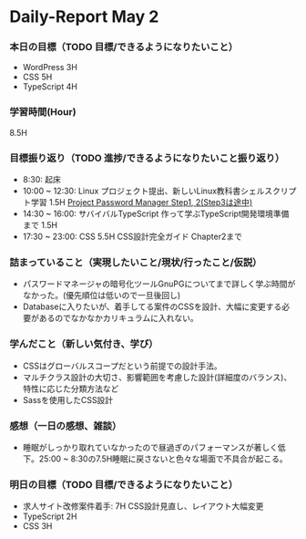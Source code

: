 # Daily-Report May 2

### 本日の目標（TODO 目標/できるようになりたいこと）
- WordPress  3H
- CSS 5H
- TypeScript 4H

### 学習時間(Hour)
8.5H

### 目標振り返り（TODO 進捗/できるようになりたいこと振り返り）
- 8:30: 起床
- 10:00 ~ 12:30: Linux プロジェクト提出、新しいLinux教科書シェルスクリプト学習 1.5H
[Project Password Manager Step1, 2(Step3は途中)](https://github.com/takeshi-arihori/apprentice-practice/tree/main/quests/quests_week3-4/password_manager)
- 14:30 ~ 16:00: サバイバルTypeScript 作って学ぶTypeScript開発環境準備まで 1.5H
- 17:30 ~ 23:00: CSS 5.5H CSS設計完全ガイド Chapter2まで

### 詰まっていること（実現したいこと/現状/行ったこと/仮説）
- パスワードマネージャの暗号化ツールGnuPGについてまで詳しく学ぶ時間がなかった。(優先順位は低いので一旦後回し)
- Databaseに入りたいが、着手してる案件のCSSを設計、大幅に変更する必要があるのでなかなかカリキュラムに入れない。

### 学んだこと（新しい気付き、学び）
- CSSはグローバルスコープだという前提での設計手法。
- マルチクラス設計の大切さ、影響範囲を考慮した設計(詳細度のバランス)、特性に応じた分類方法など
- Sassを使用したCSS設計

### 感想（一日の感想、雑談）
- 睡眠がしっかり取れていなかったので昼過ぎのパフォーマンスが著しく低下。25:00 ~ 8:30の7.5H睡眠に戻さないと色々な場面で不具合が起こる。

### 明日の目標（TODO 目標/できるようになりたいこと）
- 求人サイト改修案件着手: 7H CSS設計見直し、レイアウト大幅変更
- TypeScript 2H
- CSS 3H

